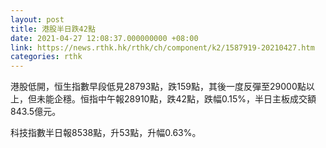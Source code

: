 ```yaml
---
layout: post
title: 港股半日跌42點
date: 2021-04-27 12:08:37.000000000 +08:00
link: https://news.rthk.hk/rthk/ch/component/k2/1587919-20210427.htm
categories: rthk
---
```


港股低開，恒生指數早段低見28793點，跌159點，其後一度反彈至29000點以上，但未能企穩。恒指中午報28910點，跌42點，跌幅0.15%，半日主板成交額843.5億元。

科技指數半日報8538點，升53點，升幅0.63%。
